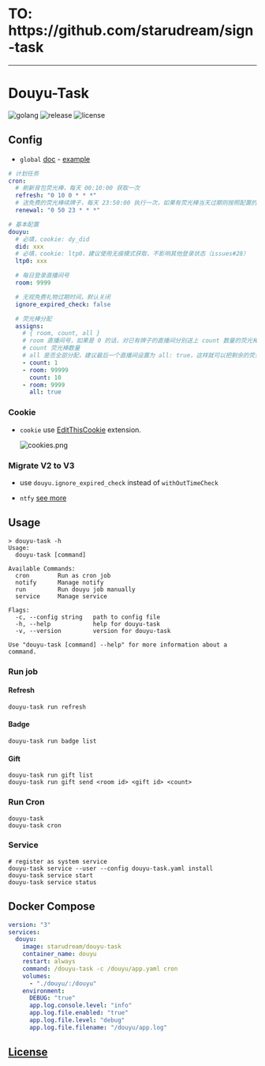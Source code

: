<h1>TO: https://github.com/starudream/sign-task</h1>

---

# Douyu-Task

![golang](https://img.shields.io/github/actions/workflow/status/starudream/douyu-task/golang.yml?style=for-the-badge&logo=github&label=golang)
![release](https://img.shields.io/github/v/release/starudream/douyu-task?style=for-the-badge)
![license](https://img.shields.io/github/license/starudream/douyu-task?style=for-the-badge)

## Config

- `global` [doc](https://github.com/starudream/go-lib/blob/v2/README.md) - [example](https://github.com/starudream/go-lib/blob/v2/app.example.yaml)

```yaml
# 计划任务
cron:
  # 刷新背包荧光棒，每天 00:10:00 获取一次
  refresh: "0 10 0 * * *"
  # 送免费的荧光棒续牌子，每天 23:50:00 执行一次，如果有荧光棒当天过期则按照配置的顺序送出
  renewal: "0 50 23 * * *"

# 基本配置
douyu:
  # 必填，cookie: dy_did
  did: xxx
  # 必填，cookie: ltp0，建议使用无痕模式获取，不影响其他登录状态（issues#28）
  ltp0: xxx

  # 每日登录直播间号
  room: 9999

  # 无视免费礼物过期时间，默认关闭
  ignore_expired_check: false

  # 荧光棒分配
  assigns:
    # { room, count, all }
    # room 直播间号，如果是 0 的话，对已有牌子的直播间分别送上 count 数量的荧光棒
    # count 荧光棒数量
    # all 是否全部分配，建议最后一个直播间设置为 all: true，这样就可以把剩余的荧光棒全部分配出去
    - count: 1
    - room: 99999
      count: 10
    - room: 9999
      all: true
```

### Cookie

- `cookie` use [EditThisCookie](https://www.editthiscookie.com/) extension.

  ![cookies.png](./docs/cookies.png)

### Migrate V2 to V3

- use `douyu.ignore_expired_check` instead of `withOutTimeCheck`

- `ntfy` [see more](https://pkg.go.dev/github.com/starudream/go-lib/ntfy/v2#Config)

## Usage

```
> douyu-task -h
Usage:
  douyu-task [command]

Available Commands:
  cron        Run as cron job
  notify      Manage notify
  run         Run douyu job manually
  service     Manage service

Flags:
  -c, --config string   path to config file
  -h, --help            help for douyu-task
  -v, --version         version for douyu-task

Use "douyu-task [command] --help" for more information about a command.
```

### Run job

#### Refresh

```shell
douyu-task run refresh
```

#### Badge

```shell
douyu-task run badge list
```

#### Gift

```shell
douyu-task run gift list
douyu-task run gift send <room id> <gift id> <count>
```

### Run Cron

```shell
douyu-task
douyu-task cron
```

### Service

```shell
# register as system service
douyu-task service --user --config douyu-task.yaml install
douyu-task service start
douyu-task service status
```

## Docker Compose

```yaml
version: "3"
services:
  douyu:
    image: starudream/douyu-task
    container_name: douyu
    restart: always
    command: /douyu-task -c /douyu/app.yaml cron
    volumes:
      - "./douyu/:/douyu"
    environment:
      DEBUG: "true"
      app.log.console.level: "info"
      app.log.file.enabled: "true"
      app.log.file.level: "debug"
      app.log.file.filename: "/douyu/app.log"
```

## [License](./LICENSE)
